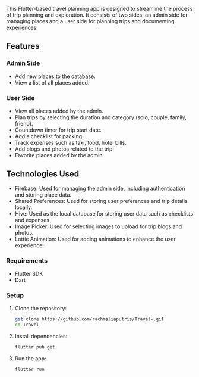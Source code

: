 This Flutter-based travel planning app is designed to streamline the process of trip planning and exploration. It consists of two sides: an admin side for managing places and a user side for planning trips and documenting experiences.

## Features

### Admin Side
- Add new places to the database.
- View a list of all places added.

### User Side
- View all places added by the admin.
- Plan trips by selecting the duration and category (solo, couple, family, friend).
- Countdown timer for trip start date.
- Add a checklist for packing.
- Track expenses such as taxi, food, hotel bills.
- Add blogs and photos related to the trip.
- Favorite places added by the admin.

## Technologies Used

- Firebase: Used for managing the admin side, including authentication and storing place data.
- Shared Preferences: Used for storing user preferences and trip details locally.
- Hive: Used as the local database for storing user data such as checklists and expenses.
- Image Picker: Used for selecting images to upload for trip blogs and photos.
- Lottie Animation: Used for adding animations to enhance the user experience.


### Requirements

- Flutter SDK
- Dart

### Setup

1. Clone the repository:
   ```bash
   git clone https://github.com/rachmaliaputris/Travel-.git
   cd Travel

2. Install dependencies:
   ```bash
   flutter pub get
3. Run the app:
   ```bash
   flutter run
